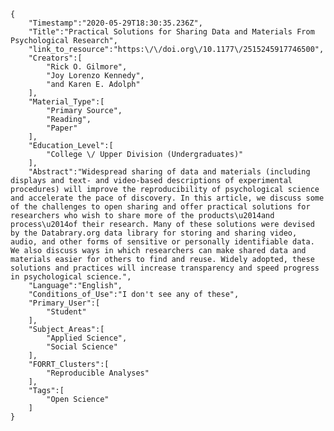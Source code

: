 
    {
        "Timestamp":"2020-05-29T18:30:35.236Z",
        "Title":"Practical Solutions for Sharing Data and Materials From Psychological Research",
        "link_to_resource":"https:\/\/doi.org\/10.1177\/2515245917746500",
        "Creators":[
            "Rick O. Gilmore",
            "Joy Lorenzo Kennedy",
            "and Karen E. Adolph"
        ],
        "Material_Type":[
            "Primary Source",
            "Reading",
            "Paper"
        ],
        "Education_Level":[
            "College \/ Upper Division (Undergraduates)"
        ],
        "Abstract":"Widespread sharing of data and materials (including displays and text- and video-based descriptions of experimental procedures) will improve the reproducibility of psychological science and accelerate the pace of discovery. In this article, we discuss some of the challenges to open sharing and offer practical solutions for researchers who wish to share more of the products\u2014and process\u2014of their research. Many of these solutions were devised by the Databrary.org data library for storing and sharing video, audio, and other forms of sensitive or personally identifiable data. We also discuss ways in which researchers can make shared data and materials easier for others to find and reuse. Widely adopted, these solutions and practices will increase transparency and speed progress in psychological science.",
        "Language":"English",
        "Conditions_of_Use":"I don't see any of these",
        "Primary_User":[
            "Student"
        ],
        "Subject_Areas":[
            "Applied Science",
            "Social Science"
        ],
        "FORRT_Clusters":[
            "Reproducible Analyses"
        ],
        "Tags":[
            "Open Science"
        ]
    }
